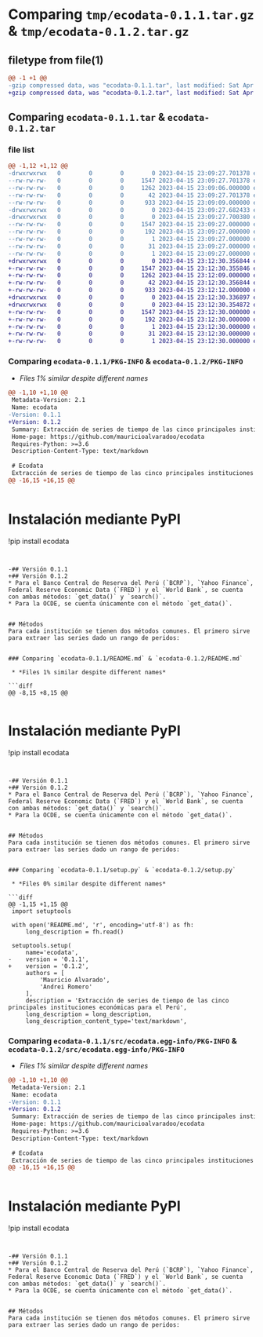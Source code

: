 # Comparing `tmp/ecodata-0.1.1.tar.gz` & `tmp/ecodata-0.1.2.tar.gz`

## filetype from file(1)

```diff
@@ -1 +1 @@
-gzip compressed data, was "ecodata-0.1.1.tar", last modified: Sat Apr 15 23:09:27 2023, max compression
+gzip compressed data, was "ecodata-0.1.2.tar", last modified: Sat Apr 15 23:12:30 2023, max compression
```

## Comparing `ecodata-0.1.1.tar` & `ecodata-0.1.2.tar`

### file list

```diff
@@ -1,12 +1,12 @@
-drwxrwxrwx   0        0        0        0 2023-04-15 23:09:27.701378 ecodata-0.1.1/
--rw-rw-rw-   0        0        0     1547 2023-04-15 23:09:27.701378 ecodata-0.1.1/PKG-INFO
--rw-rw-rw-   0        0        0     1262 2023-04-15 23:09:06.000000 ecodata-0.1.1/README.md
--rw-rw-rw-   0        0        0       42 2023-04-15 23:09:27.701378 ecodata-0.1.1/setup.cfg
--rw-rw-rw-   0        0        0      933 2023-04-15 23:09:09.000000 ecodata-0.1.1/setup.py
-drwxrwxrwx   0        0        0        0 2023-04-15 23:09:27.682433 ecodata-0.1.1/src/
-drwxrwxrwx   0        0        0        0 2023-04-15 23:09:27.700380 ecodata-0.1.1/src/ecodata.egg-info/
--rw-rw-rw-   0        0        0     1547 2023-04-15 23:09:27.000000 ecodata-0.1.1/src/ecodata.egg-info/PKG-INFO
--rw-rw-rw-   0        0        0      192 2023-04-15 23:09:27.000000 ecodata-0.1.1/src/ecodata.egg-info/SOURCES.txt
--rw-rw-rw-   0        0        0        1 2023-04-15 23:09:27.000000 ecodata-0.1.1/src/ecodata.egg-info/dependency_links.txt
--rw-rw-rw-   0        0        0       31 2023-04-15 23:09:27.000000 ecodata-0.1.1/src/ecodata.egg-info/requires.txt
--rw-rw-rw-   0        0        0        1 2023-04-15 23:09:27.000000 ecodata-0.1.1/src/ecodata.egg-info/top_level.txt
+drwxrwxrwx   0        0        0        0 2023-04-15 23:12:30.356844 ecodata-0.1.2/
+-rw-rw-rw-   0        0        0     1547 2023-04-15 23:12:30.355846 ecodata-0.1.2/PKG-INFO
+-rw-rw-rw-   0        0        0     1262 2023-04-15 23:12:09.000000 ecodata-0.1.2/README.md
+-rw-rw-rw-   0        0        0       42 2023-04-15 23:12:30.356844 ecodata-0.1.2/setup.cfg
+-rw-rw-rw-   0        0        0      933 2023-04-15 23:12:12.000000 ecodata-0.1.2/setup.py
+drwxrwxrwx   0        0        0        0 2023-04-15 23:12:30.336897 ecodata-0.1.2/src/
+drwxrwxrwx   0        0        0        0 2023-04-15 23:12:30.354872 ecodata-0.1.2/src/ecodata.egg-info/
+-rw-rw-rw-   0        0        0     1547 2023-04-15 23:12:30.000000 ecodata-0.1.2/src/ecodata.egg-info/PKG-INFO
+-rw-rw-rw-   0        0        0      192 2023-04-15 23:12:30.000000 ecodata-0.1.2/src/ecodata.egg-info/SOURCES.txt
+-rw-rw-rw-   0        0        0        1 2023-04-15 23:12:30.000000 ecodata-0.1.2/src/ecodata.egg-info/dependency_links.txt
+-rw-rw-rw-   0        0        0       31 2023-04-15 23:12:30.000000 ecodata-0.1.2/src/ecodata.egg-info/requires.txt
+-rw-rw-rw-   0        0        0        1 2023-04-15 23:12:30.000000 ecodata-0.1.2/src/ecodata.egg-info/top_level.txt
```

### Comparing `ecodata-0.1.1/PKG-INFO` & `ecodata-0.1.2/PKG-INFO`

 * *Files 1% similar despite different names*

```diff
@@ -1,10 +1,10 @@
 Metadata-Version: 2.1
 Name: ecodata
-Version: 0.1.1
+Version: 0.1.2
 Summary: Extracción de series de tiempo de las cinco principales instituciones económicas para el Perú
 Home-page: https://github.com/mauricioalvaradoo/ecodata
 Requires-Python: >=3.6
 Description-Content-Type: text/markdown
 
 # Ecodata
 Extracción de series de tiempo de las cinco principales instituciones económicas para el Perú:
@@ -16,15 +16,15 @@
 
 ```
 # Instalación mediante PyPI
 !pip install ecodata
 ```
 
 
-## Versión 0.1.1
+## Versión 0.1.2
 * Para el Banco Central de Reserva del Perú (`BCRP`), `Yahoo Finance`, Federal Reserve Economic Data (`FRED`) y el `World Bank`, se cuenta con ambas métodos: `get_data()` y `search()`.
 * Para la OCDE, se cuenta únicamente con el método `get_data()`.
 
 
 ## Métodos
 Para cada institución se tienen dos métodos comunes. El primero sirve para extraer las series dado un rango de peridos:
 ```
```

### Comparing `ecodata-0.1.1/README.md` & `ecodata-0.1.2/README.md`

 * *Files 1% similar despite different names*

```diff
@@ -8,15 +8,15 @@
 
 ```
 # Instalación mediante PyPI
 !pip install ecodata
 ```
 
 
-## Versión 0.1.1
+## Versión 0.1.2
 * Para el Banco Central de Reserva del Perú (`BCRP`), `Yahoo Finance`, Federal Reserve Economic Data (`FRED`) y el `World Bank`, se cuenta con ambas métodos: `get_data()` y `search()`.
 * Para la OCDE, se cuenta únicamente con el método `get_data()`.
 
 
 ## Métodos
 Para cada institución se tienen dos métodos comunes. El primero sirve para extraer las series dado un rango de peridos:
 ```
```

### Comparing `ecodata-0.1.1/setup.py` & `ecodata-0.1.2/setup.py`

 * *Files 0% similar despite different names*

```diff
@@ -1,15 +1,15 @@
 import setuptools
 
 with open('README.md', 'r', encoding='utf-8') as fh:
     long_description = fh.read()
     
 setuptools.setup(
     name='ecodata',
-    version = '0.1.1',
+    version = '0.1.2',
     authors = [
         'Mauricio Alvarado',
         'Andrei Romero'
     ],
     description = 'Extracción de series de tiempo de las cinco principales instituciones económicas para el Perú',
     long_description = long_description,
     long_description_content_type='text/markdown',
```

### Comparing `ecodata-0.1.1/src/ecodata.egg-info/PKG-INFO` & `ecodata-0.1.2/src/ecodata.egg-info/PKG-INFO`

 * *Files 1% similar despite different names*

```diff
@@ -1,10 +1,10 @@
 Metadata-Version: 2.1
 Name: ecodata
-Version: 0.1.1
+Version: 0.1.2
 Summary: Extracción de series de tiempo de las cinco principales instituciones económicas para el Perú
 Home-page: https://github.com/mauricioalvaradoo/ecodata
 Requires-Python: >=3.6
 Description-Content-Type: text/markdown
 
 # Ecodata
 Extracción de series de tiempo de las cinco principales instituciones económicas para el Perú:
@@ -16,15 +16,15 @@
 
 ```
 # Instalación mediante PyPI
 !pip install ecodata
 ```
 
 
-## Versión 0.1.1
+## Versión 0.1.2
 * Para el Banco Central de Reserva del Perú (`BCRP`), `Yahoo Finance`, Federal Reserve Economic Data (`FRED`) y el `World Bank`, se cuenta con ambas métodos: `get_data()` y `search()`.
 * Para la OCDE, se cuenta únicamente con el método `get_data()`.
 
 
 ## Métodos
 Para cada institución se tienen dos métodos comunes. El primero sirve para extraer las series dado un rango de peridos:
 ```
```


